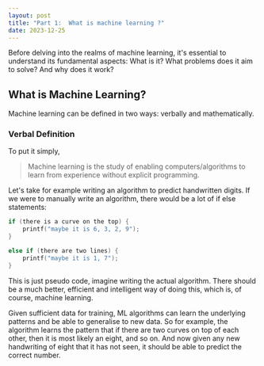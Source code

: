 ```yaml
---
layout: post
title: "Part 1:  What is machine learning ?"
date: 2023-12-25
---
```


Before delving into the realms of machine learning, it's essential to understand its fundamental aspects: What is it? What problems does it aim to solve? And why does it work?

## What is Machine Learning?

Machine learning can be defined in two ways: verbally and mathematically.

### Verbal Definition

To put it simply,

> Machine learning is the study of enabling computers/algorithms to learn from experience without explicit programming.

Let's take for example writing an algorithm to predict handwritten digits. If we were to manually write an algorithm, there would be a lot of if else statements:

```c
if (there is a curve on the top) {
    printf("maybe it is 6, 3, 2, 9");
}

else if (there are two lines) {
    printf("maybe it is 1, 7");
}
```

This is just pseudo code, imagine writing the actual algorithm. There should be a much better, efficient and intelligent way of doing this, which is, of course, machine learning. 

Given sufficient data for training, ML algorithms can learn the underlying patterns and be able to generalise to new data. So for example, the algorithm learns the pattern that if there are two curves on top of each other, then it is most likely an eight, and so on. And now given any new handwriting of eight that it has not seen, it should be able to predict the correct number.
